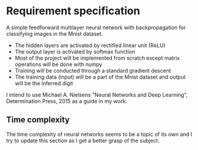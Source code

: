 # Requirement specification

A simple feedforward multilayer neural network with backpropagation for classifying images in the Mnist dataset. 

- The hidden layers are activated by rectified linear unit (ReLU)
- The output layer is activated by softmax function 
- Most of the project will be implemented from scratch except matrix operations will be done with numpy 
- Training will be conducted through a standard gradient descent 
- The training data (input) will be a part of the Mnist dataset and output will be the inferred digit

I intend to use Michael A. Nielsens "Neural Networks and Deep Learning", Determination Press, 2015 as a guide in my work.

## Time complexity

The time complexity of neural networks seems to be a topic of its own and I try to update this section as I get a better grasp of the subject.  
